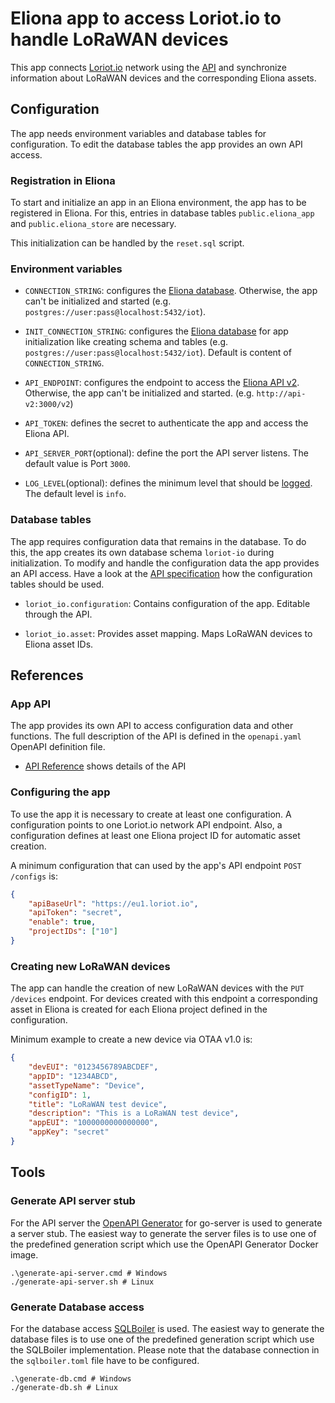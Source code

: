 # Eliona app to access Loriot.io to handle LoRaWAN devices

This app connects [Loriot.io](https://www.loriot.io) network using the [API](https://docs.loriot.io/display/LNS/User+API+7.0) and synchronize information about LoRaWAN devices and the corresponding Eliona assets.

## Configuration

The app needs environment variables and database tables for configuration. To edit the database tables the app provides an own API access.

### Registration in Eliona ###

To start and initialize an app in an Eliona environment, the app has to be registered in Eliona. For this, entries in database tables `public.eliona_app` and `public.eliona_store` are necessary.

This initialization can be handled by the `reset.sql` script.

### Environment variables

- `CONNECTION_STRING`: configures the [Eliona database](https://github.com/eliona-smart-building-assistant/go-eliona/tree/main/db). Otherwise, the app can't be initialized and started (e.g. `postgres://user:pass@localhost:5432/iot`).

- `INIT_CONNECTION_STRING`: configures the [Eliona database](https://github.com/eliona-smart-building-assistant/go-eliona/tree/main/db) for app initialization like creating schema and tables (e.g. `postgres://user:pass@localhost:5432/iot`). Default is content of `CONNECTION_STRING`.

- `API_ENDPOINT`:  configures the endpoint to access the [Eliona API v2](https://github.com/eliona-smart-building-assistant/eliona-api). Otherwise, the app can't be initialized and started. (e.g. `http://api-v2:3000/v2`)

- `API_TOKEN`: defines the secret to authenticate the app and access the Eliona API.

- `API_SERVER_PORT`(optional): define the port the API server listens. The default value is Port `3000`.

- `LOG_LEVEL`(optional): defines the minimum level that should be [logged](https://github.com/eliona-smart-building-assistant/go-utils/blob/main/log/README.md). The default level is `info`.

### Database tables ###

The app requires configuration data that remains in the database. To do this, the app creates its own database schema `loriot-io` during initialization. To modify and handle the configuration data the app provides an API access. Have a look at the [API specification](https://eliona-smart-building-assistant.github.io/open-api-docs/?https://raw.githubusercontent.com/eliona-smart-building-assistant/loriot-io-app/develop/openapi.yaml) how the configuration tables should be used.

- `loriot_io.configuration`: Contains configuration of the app. Editable through the API.

- `loriot_io.asset`: Provides asset mapping. Maps LoRaWAN devices to Eliona asset IDs.

## References

### App API ###

The app provides its own API to access configuration data and other functions. The full description of the API is defined in the `openapi.yaml` OpenAPI definition file.

- [API Reference](https://eliona-smart-building-assistant.github.io/open-api-docs/?https://raw.githubusercontent.com/eliona-smart-building-assistant/loriot-io-app/develop/openapi.yaml) shows details of the API

### Configuring the app ###

To use the app it is necessary to create at least one configuration. A configuration points to one Loriot.io network API endpoint.
Also, a configuration defines at least one Eliona project ID for automatic asset creation.

A minimum configuration that can used by the app's API endpoint `POST /configs` is:

```json
{
    "apiBaseUrl": "https://eu1.loriot.io",
    "apiToken": "secret",
    "enable": true,
    "projectIDs": ["10"]
}
```

### Creating new LoRaWAN devices ###

The app can handle the creation of new LoRaWAN devices with the `PUT /devices` endpoint. For devices created with this endpoint
a corresponding asset in Eliona is created for each Eliona project defined in the configuration.

Minimum example to create a new device via OTAA v1.0 is:

```json
{
    "devEUI": "0123456789ABCDEF",
    "appID": "1234ABCD",
    "assetTypeName": "Device",
    "configID": 1,
    "title": "LoRaWAN test device",
    "description": "This is a LoRaWAN test device",
    "appEUI": "1000000000000000",
    "appKey": "secret"
}
```

## Tools

### Generate API server stub ###

For the API server the [OpenAPI Generator](https://openapi-generator.tech/docs/generators/openapi-yaml) for go-server is used to generate a server stub. The easiest way to generate the server files is to use one of the predefined generation script which use the OpenAPI Generator Docker image.

```
.\generate-api-server.cmd # Windows
./generate-api-server.sh # Linux
```

### Generate Database access ###

For the database access [SQLBoiler](https://github.com/volatiletech/sqlboiler) is used. The easiest way to generate the database files is to use one of the predefined generation script which use the SQLBoiler implementation. Please note that the database connection in the `sqlboiler.toml` file have to be configured.

```
.\generate-db.cmd # Windows
./generate-db.sh # Linux
```
